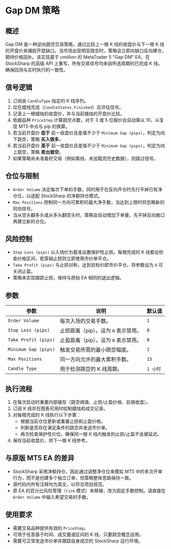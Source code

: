 # Gap DM 策略

## 概述
Gap DM 是一种逆向跳空交易策略，通过比较上一根 K 线的收盘价与下一根 K 线的开盘价来捕捉开盘缺口。当市场出现明显跳空时，策略会立即向缺口反向建仓，期待价格回补。该实现基于 cmillion 的 MetaTrader 5 "Gap DM" EA，在 StockSharp 的高级 API 上重写，所有交易信号均来自所选周期的已完成 K 线，确保回测与实时执行的一致性。

## 信号逻辑
1. 订阅由 `CandleType` 指定的 K 线序列。
2. 仅在蜡烛完成（`CandleStates.Finished`）后评估信号。
3. 记录上一根蜡烛的收盘价，并与当前蜡烛的开盘价比较。
4. 依据品种 `PriceStep` 计算跳空点数，对于 3 或 5 位报价会自动乘以 10，以复现 MT5 中点与 pip 的换算。
5. 若当前开盘价 **低于** 前一收盘价且差值不少于 `Minimum Gap (pips)`，判定为向下跳空，策略 **买入做多**。
6. 若当前开盘价 **高于** 前一收盘价且差值不少于 `Minimum Gap (pips)`，判定为向上跳空，策略 **卖出做空**。
7. 如果策略尚未准备好交易（例如离线、未加载完历史数据），则跳过信号。

## 仓位与限制
- `Order Volume` 决定每次下单的手数，同时用于在反向开仓时先行平掉已有净仓位，以适配 StockSharp 的净额持仓模式。
- `Max Positions` 控制同一方向可累积的最大净手数，当达到上限时将忽略新的同向信号。
- 当从空头翻多头或从多头翻空头时，策略会自动增加下单量，先平掉反向敞口再建立新的仓位。

## 风险控制
- `Stop Loss (pips)` 以入场价为基准设置保护性止损。每根完成的 K 线都会检查价格区间，若穿越止损则立即使用市价单平仓。
- `Take Profit (pips)` 与止损对称，达到目标价即市价平仓。将参数设为 `0` 可关闭止盈。
- 策略未实现跟踪止损，保持与原始 EA 相同的退出逻辑。

## 参数
| 参数 | 说明 | 默认值 |
|------|------|--------|
| `Order Volume` | 每次入场的交易手数。 | `1` |
| `Stop Loss (pips)` | 止损距离（pip）。设为 `0` 表示禁用。 | `0` |
| `Take Profit (pips)` | 止盈距离（pip）。设为 `0` 表示禁用。 | `0` |
| `Minimum Gap (pips)` | 触发交易所需的最小跳空幅度。 | `1` |
| `Max Positions` | 同一方向允许的最大累积手数。 | `15` |
| `Candle Type` | 用于检测跳空的 K 线周期。 | `1 小时` |

## 执行流程
1. 在每次启动时重置内部缓存（跳空阈值、止损/止盈价格、前值收盘）。
2. 订阅 K 线并在图表可用时绘制蜡烛和成交记录。
3. 对每根完成的 K 线执行以下步骤：
   - 根据当前仓位更新或重置止损和止盈价格。
   - 判断是否存在满足条件的跳空并发送市价单。
   - 再次检查保护性价位，确保同一根 K 线内触发的止损/止盈不会被延迟。
4. 保存当前收盘价，供下一根 K 线参考。

## 与原版 MT5 EA 的差异
- StockSharp 采用净额持仓，因此通过调整净仓位来模拟 MT5 中的多次开单行为，而不是创建多个独立订单，但策略整体思路保持一致。
- 源代码内所有注释均为英文，以符合项目规范。
- 原 EA 的百分比风险管理（`risk` 模式）未移植，改为固定手数控制。请直接在 `Order Volume` 中输入希望交易的手数。

## 使用要求
- 需要交易品种提供有效的 `PriceStep`。
- 可用于任意基于时间、成交量或区间的 K 线，只要跳空概念适用。
- 需要可正常发送市价单并跟踪自身成交的 StockSharp 运行环境。

